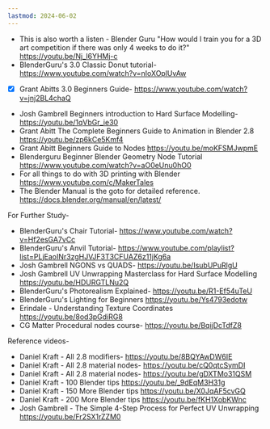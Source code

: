 ```yaml
---
lastmod: 2024-06-02
---
```

- This is also worth a listen - Blender Guru "How would I train you for a 3D art competition if there was only 4 weeks to do it?" https://youtu.be/Nj_l6YHMj-c
- BlenderGuru's 3.0 Classic Donut tutorial- https://www.youtube.com/watch?v=nIoXOplUvAw
- [x] Grant Abitts 3.0 Beginners Guide- https://www.youtube.com/watch?v=jnj2BL4chaQ
- Josh Gambrell Beginners introduction to Hard Surface Modelling- https://youtu.be/1qVbGr_ie30
- Grant Abitt The Complete Beginners Guide to Animation in Blender 2.8 https://youtu.be/zp6kCe5Kmf4
- Grant Abitt Beginners Guide to Nodes https://youtu.be/moKFSMJwpmE
- Blenderguru Beginner Blender Geometry Node Tutorial https://www.youtube.com/watch?v=aO0eUnu0hO0
- For all things to do with 3D printing with Blender https://www.youtube.com/c/MakerTales
- The Blender Manual is the goto for detailed reference. https://docs.blender.org/manual/en/latest/

For Further Study-

- BlenderGuru's Chair Tutorial- https://www.youtube.com/watch?v=Hf2esGA7vCc
- BlenderGuru's Anvil Tutorial- https://www.youtube.com/playlist?list=PLjEaoINr3zgHJVJF3T3CFUAZ6z11jKg6a
- Josh Gambrell NGONS vs QUADS- https://youtu.be/IsubUPuRlgU
- Josh Gambrell UV Unwrapping Masterclass for Hard Surface Modelling https://youtu.be/HDURGTLNu2Q
- BlenderGuru's Photorealism Explained- https://youtu.be/R1-Ef54uTeU
- BlenderGuru's Lighting for Beginners https://youtu.be/Ys4793edotw
- Erindale - Understanding Texture Coordinates https://youtu.be/8od3pGdiRG8
- CG Matter Procedural nodes course- https://youtu.be/BqijDcTdfZ8

Reference videos-
- Daniel Kraft - All 2.8 modifiers- https://youtu.be/8BQYAwDW6IE
- Daniel Kraft - All 2.8 material nodes- https://youtu.be/cQ0qtcSymDI
- Daniel Kraft - All 2.8 material nodes- https://youtu.be/gDXTMo31QSM
- Daniel Kraft - 100 Blender tips https://youtu.be/_9dEqM3H31g
- Daniel Kraft - 150 More Blender tips https://youtu.be/X0JqAF5cvGQ
- Daniel Kraft - 200 More Blender tips https://youtu.be/fKH1XobKWnc
- Josh Gambrell - The Simple 4-Step Process for Perfect UV Unwrapping https://youtu.be/Fr2SX1rZZM0